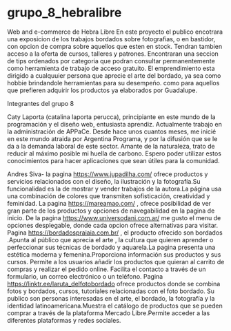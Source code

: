 # grupo_8_hebralibre
Web and e-commerce de Hebra Libre
En este proyecto el publico encotrara una exposicion de los trabajos bordados sobre fotografias, o en bastidor, con opcion de compra sobre aquellos que esten en stock. Tendran tambien acceso a la oferta de cursos, talleres y patrones. Encontraran una seccion de tips ordenados por categoria que podran consultar permanentemente como herramienta de trabajo de acceso gratuito. El emprendimiento esta dirigido a cualquuier persona que aprecie el arte del bordado, ya sea como hobbie brindandole herramientas para su desempeño. como para aquellos que prefieren adquirir los productos ya elaborados por Guadalupe.

Integrantes del grupo 8

Caty Laporta (catalina laporta perucca), principiante en este mundo de la programación y el diseño web, entusiasta aprendiz. Actualmente trabajo en la administración de APPaCe. Desde hace unos cuantos meses, me inicié en este mundo atraida por Argentina Programa, y por la difusión que se le da a la demanda laboral de este sector. Amante de la naturaleza, trato de reducir al máximo posible mi huella de carbono. Espero poder utilizar estos conocimientos para hacer aplicaciones que sean útiles para la comunidad.

Andres Siva- la pagina https://www.jupadilha.com/ ofrece productos y servicios relacionados con el diseño, la ilustración y la fotografía.Su funcionalidad  es la de mostrar y vender trabajos de la autora.La página usa una combinación de colores que transmiten sofisticación, creatividad y feminidad.
La pagina https://mareamao.com/ , ofrece posibilidad de ver gran parte de los productos y opciones de navegabilidad en la pagina de inicio.
De la pagina https://www.universodani.com.ar/ me gusto el menu de opciones desplegable, donde cada opcion ofrece alternativas para visitar.
Pagina https://bordadospraiaia.com.br/ , el producto ofrecido son bordados .Apunta al público que aprecia el arte , la cultura que quieren aprender o perfeccionar sus técnicas de bordado y aquarela.La pagina presenta una estética moderna y femenina.Proporciona información sus productos y sus cursos.
Permite a los usuarios añadir los productos que quieran al carrito de compras y realizar el pedido online.
Facilita el contacto a través de un formulario, un correo electrónico o un teléfono.
Pagina https://linktr.ee/laruta_delfotobordado ofrece productos donde se combina fotos y bordados, cursos, tutoriales relacionadas con el foto bordado. Su publico son personas interesadas en el arte, el bordado, la fotografía y la identidad latinoamericana.Muestra el catálogo de productos que se pueden comprar a través de la plataforma Mercado Libre.Permite acceder a las diferentes plataformas y redes sociales.